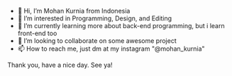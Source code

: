 - 👋 Hi, I’m Mohan Kurnia from Indonesia
- 👀 I’m interested in Programming, Design, and Editing
- 🌱 I’m currently learning more about back-end programming, but i learn front-end too
- 💞️ I’m looking to collaborate on some awesome project
- 📫 How to reach me, just dm at my instagram "@mohan_kurnia" 

Thank you, have a nice day. See ya!

<!---
mohankurnia/mohankurnia is a ✨ special ✨ repository because its `README.md` (this file) appears on your GitHub profile.
You can click the Preview link to take a look at your changes.
--->
